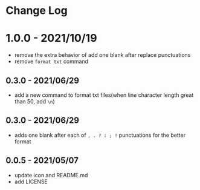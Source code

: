 # Change Log

# 1.0.0 - 2021/10/19

- remove the extra behavior of add one blank after replace punctuations
- remove `format txt` command

## 0.3.0 - 2021/06/29

- add a new command to format txt files(when line character length great than 50, add `\n`)

## 0.3.0 - 2021/06/29

- adds one blank after each of `, . ? : ; !` punctuations for the better format

## 0.0.5 - 2021/05/07

- update icon and README.md
- add LICENSE
